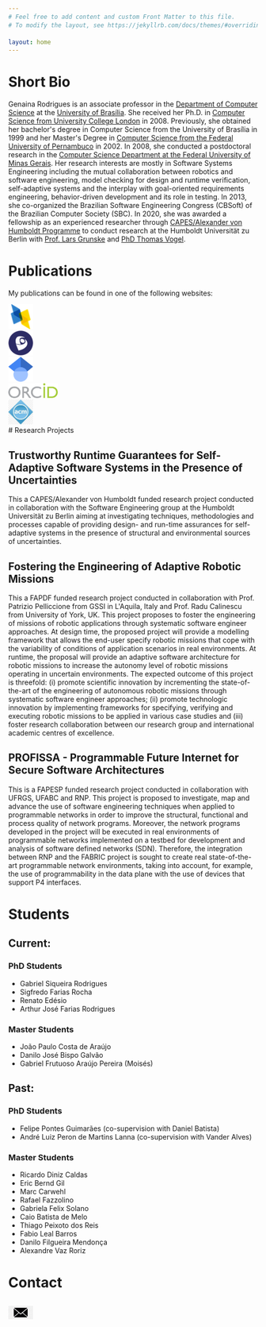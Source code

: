```yaml
---
# Feel free to add content and custom Front Matter to this file.
# To modify the layout, see https://jekyllrb.com/docs/themes/#overriding-theme-defaults

layout: home
---
```

# Short Bio
Genaina Rodrigues is an associate professor in the [Department of Computer Science](https://cic.unb.br/) at the [University of Brasília](https://unb.br/). She received her Ph.D. in [Computer Science from University College London](https://www.ucl.ac.uk/computer-science/) in 2008. Previously, she obtained her bachelor's degree in Computer Science from the University of Brasília in 1999 and her Master's Degree in [Computer Science from the Federal University of Pernambuco](https://portal.cin.ufpe.br/) in 2002. In 2008, she conducted a postdoctoral research in the [Computer Science Department at the Federal University of Minas Gerais](https://dcc.ufmg.br/).  Her research interests are mostly in Software Systems Engineering including  the mutual collaboration between robotics and software engineering, model checking for design and runtime verification, self-adaptive systems and the interplay with goal-oriented requirements engineering, behavior-driven development and its role in testing. In 2013, she co-organized the Brazilian Software Engineering Congress (CBSoft) of the Brazilian Computer Society (SBC). In 2020, she was awarded a fellowship as an experienced researcher through [CAPES/Alexander von Humboldt Programme](https://www.humboldt-foundation.de/en/apply/sponsorship-programmes/capes-humboldt-research-fellowship) to conduct research at the Humboldt Universität zu Berlin with [Prof. Lars Grunske](https://www.informatik.hu-berlin.de/de/Members/lars-grunske) and [PhD Thomas Vogel](https://thomas-vogel.github.io/).


# Publications 
My publications can be found in one of the following websites:
<div class="grid grid-cols-2 gap-1 content-center">
<div class="flex justify-center"><a href="https://dblp.org/pid/34/64.html"><img src= "assets/dblp.png" width="50"/></a></div>

<div class="flex justify-center"><a href="http://lattes.cnpq.br/2966913210268454"><img src= "assets/lattes.png" width="50"/></a></div>

<div class="flex justify-center"><a href="https://scholar.google.com/citations?user=qCUFz5AAAAAJ"><img src= "assets/Gscholar.png" width="50"/></a></div>

<div class="flex justify-center"><a href="https://orcid.org/0000-0003-1661-8131"><img src= "assets/orcid2.png" width="100"/></a></div>

<div class='flex justify-center col-span-2'><a href="https://cdn.freebiesupply.com/images/large/2x/association-for-computing-machinery-logo-png-transparent.png"><img src= "assets/acm.jpeg" width="50"/></a></div>
</div>
# Research Projects

## Trustworthy Runtime Guarantees for Self-Adaptive Software Systems in the Presence of Uncertainties
This a CAPES/Alexander von Humboldt funded research project conducted in collaboration with the Software Engineering group at the Humboldt Universität zu Berlin aiming at investigating techniques, methodologies and processes capable of providing design- and run-time assurances for self-adaptive systems in the presence of structural and environmental sources of uncertainties.

## Fostering the Engineering of Adaptive Robotic Missions
This a FAPDF funded research project conducted in collaboration with Prof. Patrizio Pelliccione from GSSI in L'Aquila, Italy and Prof. Radu Calinescu from University of York, UK. This project proposes to foster the engineering of missions of robotic applications through systematic software engineer approaches. At design time, the proposed project will provide a modelling framework that allows the end-user specify robotic missions that cope with the variability of conditions of application scenarios in real environments. At runtime, the proposal will provide an adaptive software architecture for robotic missions to increase the autonomy level of robotic missions operating in uncertain environments. The expected outcome of this project is threefold: (i) promote scientific innovation by incrementing the state-of-the-art of the engineering of autonomous robotic missions through systematic software engineer approaches; (ii) promote technologic innovation by implementing frameworks for specifying, verifying and executing robotic missions to be applied in various case studies and (iii) foster research collaboration between our research group and international academic centres of excellence.

## PROFISSA - Programmable Future Internet for Secure Software Architectures
This is a FAPESP funded research project conducted in collaboration with UFRGS, UFABC and RNP. This project is proposed to investigate, map and advance the use of software engineering techniques when applied to programmable networks in order to improve the structural, functional and process quality of network programs. Moreover, the network programs developed in the project will be executed in real environments of programmable networks implemented on a testbed for development and analysis of software defined networks (SDN). Therefore, the integration between RNP and the FABRIC project is sought to create real state-of-the-art programmable network environments, taking into account, for example, the use of programmability in the data plane with the use of devices that support P4 interfaces.

# Students

## Current: 
### PhD Students
* Gabriel Siqueira Rodrigues
* Sigfredo Farias Rocha
* Renato Edésio
* Arthur José Farias Rodrigues


### Master Students
* João Paulo Costa de Araújo
* Danilo José Bispo Galvão
* Gabriel Frutuoso Araújo Pereira (Moisés) 

## Past:
### PhD Students
* Felipe Pontes Guimarães (co-supervision with Daniel Batista)
* André Luiz Peron de Martins Lanna (co-supervision with Vander Alves)

### Master Students
* Ricardo Diniz Caldas
* Eric Bernd Gil
* Marc Carwehl
* Rafael Fazzolino
* Gabriela Felix Solano
* Caio Batista de Melo
* Thiago Peixoto dos Reis
* Fabio Leal Barros
* Danilo Filgueira Mendonça
* Alexandre Vaz Roriz

# Contact

## [<img src= "assets/email.png" width="50"/>](mailto:genaina@unb.br)

